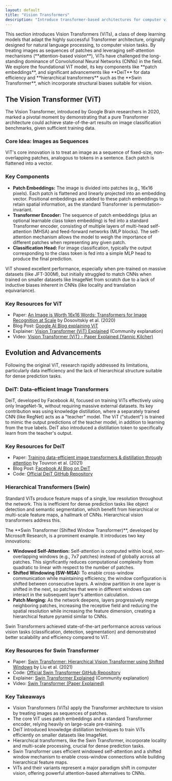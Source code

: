 ```yaml
---
layout: default
title: "Vision Transformers"
description: "Introduce transformer-based architectures for computer vision tasks."
---
```


<link rel="stylesheet" href="{{ '/assets/css/section-academic.css' | relative_url }}">

<div class="key-concept">
  This section introduces Vision Transformers (ViTs), a class of deep learning models that adapt the highly successful Transformer architecture, originally designed for natural language processing, to computer vision tasks. By treating images as sequences of patches and leveraging self-attention mechanisms (**attention-based vision**), ViTs have challenged the long-standing dominance of Convolutional Neural Networks (CNNs) in the field. We explore the foundational ViT model, its key components like **patch embeddings**, and significant advancements like **DeiT** for data efficiency and **hierarchical transformers** such as the **Swin Transformer**, which incorporate structural biases suitable for vision.
</div>

<h2 id="the-vision-transformer-vit">The Vision Transformer (ViT)</h2>

<p>The Vision Transformer, introduced by Google Brain researchers in 2020, marked a pivotal moment by demonstrating that a pure Transformer architecture could achieve state-of-the-art results on image classification benchmarks, given sufficient training data.</p>

<h3 id="core-idea-patches-as-tokens">Core Idea: Images as Sequences</h3>
<p>ViT's core innovation is to treat an image as a sequence of fixed-size, non-overlapping patches, analogous to tokens in a sentence. Each patch is flattened into a vector.</p>

<h3 id="key-components">Key Components</h3>
<ul>
  <li><strong>Patch Embeddings:</strong> The image is divided into patches (e.g., 16x16 pixels). Each patch is flattened and linearly projected into an embedding vector. Positional embeddings are added to these patch embeddings to retain spatial information, as the standard Transformer is permutation-invariant.</li>
  <li><strong>Transformer Encoder:</strong> The sequence of patch embeddings (plus an optional learnable class token embedding) is fed into a standard Transformer encoder, consisting of multiple layers of multi-head self-attention (MHSA) and feed-forward networks (MLP blocks). The self-attention mechanism allows the model to weigh the importance of different patches when representing any given patch.</li>
  <li><strong>Classification Head:</strong> For image classification, typically the output corresponding to the class token is fed into a simple MLP head to produce the final prediction.</li>
</ul>
<p>ViT showed excellent performance, especially when pre-trained on massive datasets (like JFT-300M), but initially struggled to match CNNs when trained on smaller datasets like ImageNet from scratch due to a lack of inductive biases inherent in CNNs (like locality and translation equivariance).</p>

<div class="resource-links">
  <h3>Key Resources for ViT</h3>
  <ul>
    <li>Paper: <a href="https://arxiv.org/abs/2010.11929">An Image is Worth 16x16 Words: Transformers for Image Recognition at Scale</a> by Dosovitskiy et al. (2020)</li>
    <li>Blog Post: <a href="https://ai.googleblog.com/2020/12/transformers-for-image-recognition-at.html">Google AI Blog explaining ViT</a></li>
    <li>Explainer: <a href="https://towardsdatascience.com/vision-transformer-vit-explained-e309f64f6483">Vision Transformer (ViT) Explained</a> (Community explanation)</li>
    <li>Video: <a href="https://www.youtube.com/watch?v=TrdevFK_am4">Vision Transformer (ViT) - Paper Explained (Yannic Kilcher)</a></li>
  </ul>
</div>

<h2 id="evolution-and-advancements">Evolution and Advancements</h2>

<p>Following the original ViT, research rapidly addressed its limitations, particularly data inefficiency and the lack of hierarchical structure suitable for dense prediction tasks.</p>

<h3 id="deit-data-efficient-image-transformers">DeiT: Data-efficient Image Transformers</h3>
<p>DeiT, developed by Facebook AI, focused on training ViTs effectively using only ImageNet-1k, without requiring massive external datasets. Its key contribution was using knowledge distillation, where a separately trained CNN (like RegNet) acts as a "teacher" model. The ViT ("student") is trained to mimic the output predictions of the teacher model, in addition to learning from the true labels. DeiT also introduced a distillation token to specifically learn from the teacher's output.</p>

<div class="resource-links">
  <h3>Key Resources for DeiT</h3>
  <ul>
    <li>Paper: <a href="https://arxiv.org/abs/2012.12877">Training data-efficient image transformers &amp; distillation through attention</a> by Touvron et al. (2021)</li>
    <li>Blog Post: <a href="https://ai.facebook.com/blog/training-data-efficient-image-transformers-distillation-through-attention/">Facebook AI Blog on DeiT</a></li>
    <li>Code: <a href="https://github.com/facebookresearch/deit">Official DeiT GitHub Repository</a></li>
  </ul>
</div>

<h3 id="hierarchical-transformers-swin">Hierarchical Transformers (Swin)</h3>
<p>Standard ViTs produce feature maps of a single, low resolution throughout the network. This is inefficient for dense prediction tasks like object detection and semantic segmentation, which benefit from hierarchical or multi-scale feature maps, a hallmark of CNNs. Hierarchical vision transformers address this.</p>

<p>The **Swin Transformer (Shifted Window Transformer)**, developed by Microsoft Research, is a prominent example. It introduces two key innovations:</p>
<ul>
  <li><strong>Windowed Self-Attention:</strong> Self-attention is computed within local, non-overlapping windows (e.g., 7x7 patches) instead of globally across all patches. This significantly reduces computational complexity from quadratic to linear with respect to the number of patches.</li>
  <li><strong>Shifted Windowing (SW-MSA):</strong> To enable cross-window communication while maintaining efficiency, the window configuration is shifted between consecutive layers. A window partition in one layer is shifted in the next, so patches that were in different windows can interact in the subsequent layer's attention calculation.</li>
  <li><strong>Patch Merging:</strong> As the network deepens, layers progressively merge neighboring patches, increasing the receptive field and reducing the spatial resolution while increasing the feature dimension, creating a hierarchical feature pyramid similar to CNNs.</li>
</ul>
<p>Swin Transformers achieved state-of-the-art performance across various vision tasks (classification, detection, segmentation) and demonstrated better scalability and efficiency compared to ViT.</p>

<div class="resource-links">
  <h3>Key Resources for Swin Transformer</h3>
  <ul>
    <li>Paper: <a href="https://arxiv.org/abs/2103.14030">Swin Transformer: Hierarchical Vision Transformer using Shifted Windows</a> by Liu et al. (2021)</li>
    <li>Code: <a href="https://github.com/microsoft/Swin-Transformer">Official Swin Transformer GitHub Repository</a></li>
    <li>Explainer: <a href="https://towardsdatascience.com/swin-transformer-explained-including-comparison-with-vision-transformer-vit-ca77d33e91a6">Swin Transformer Explained</a> (Community explanation)</li>
     <li>Video: <a href="https://www.youtube.com/watch?v=2lZvuU_IIMA">Swin Transformer (Paper Explained)</a></li>
  </ul>
</div>

<div class="summary-section">
  <h3>Key Takeaways</h3>
  <ul>
    <li>Vision Transformers (ViTs) apply the Transformer architecture to vision by treating images as sequences of patches.</li>
    <li>The core ViT uses patch embeddings and a standard Transformer encoder, relying heavily on large-scale pre-training.</li>
    <li>DeiT introduced knowledge distillation techniques to train ViTs efficiently on smaller datasets like ImageNet.</li>
    <li>Hierarchical transformers, like the Swin Transformer, incorporate locality and multi-scale processing, crucial for dense prediction tasks.</li>
    <li>Swin Transformer uses efficient windowed self-attention and a shifted window mechanism to enable cross-window connections while building hierarchical feature maps.</li>
    <li>ViTs and their variants represent a major paradigm shift in computer vision, offering powerful attention-based alternatives to CNNs.</li>
  </ul>
</div>

<script>
  // Navigation variables - Update these paths as needed
  window.prevSection = "/content/handbooks/foundation-models/section15/"; // Assuming section 15 was previous
  window.nextSection = "/content/handbooks/foundation-models/section17/"; // Assuming section 17 is next
</script>

<script src="{{ '/assets/js/section-academic.js' | relative_url }}"></script>
